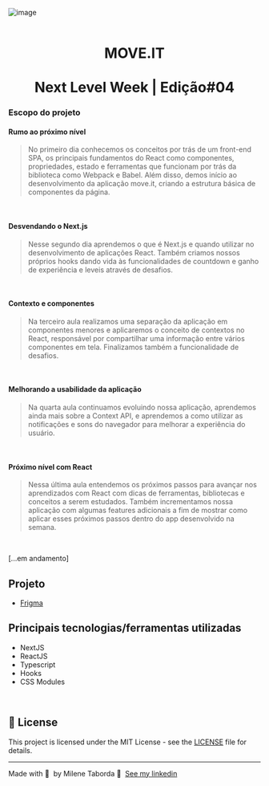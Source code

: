 ![image](https://user-images.githubusercontent.com/57155587/108886363-a620e180-75e7-11eb-8f45-4034a5923832.png)
<br><br>

#  <div align="center">  MOVE.IT <br><br> Next Level Week | Edição#04<div>

### Escopo do projeto

#### Rumo ao próximo nível
> No primeiro dia conhecemos os conceitos por trás de um front-end SPA, os principais fundamentos do React como componentes, propriedades, estado e ferramentas que funcionam por trás da biblioteca como Webpack e Babel. Além disso, demos início ao desenvolvimento da aplicação move.it, criando a estrutura básica de componentes da página.
<br>

#### Desvendando o Next.js
> Nesse segundo dia aprendemos o que é Next.js e quando utilizar no desenvolvimento de aplicações React. Também criamos nossos próprios hooks dando vida às funcionalidades de countdown e ganho de experiência e leveis através de desafios.
<br>

#### Contexto e componentes
> Na terceiro aula realizamos uma separação da aplicação em componentes menores e aplicaremos o conceito de contextos no React, responsável por compartilhar uma informação entre vários componentes em tela. Finalizamos também a funcionalidade de desafios.
<br>

#### Melhorando a usabilidade da aplicação
> Na quarta aula continuamos evoluindo nossa aplicação, aprendemos ainda mais sobre a Context API, e aprendemos a como utilizar as notificações e sons do navegador para melhorar a experiência do usuário.
<br>

#### Próximo nível com React
> Nessa última aula entendemos os próximos passos para avançar nos aprendizados com React com dicas de ferramentas, bibliotecas e conceitos a serem estudados. Também incrementamos nossa aplicação com algumas features adicionais a fim de mostrar como aplicar esses próximos passos dentro do app desenvolvido na semana.
<br>

[...em andamento]
<br>

## Projeto
* [Frigma](https://www.figma.com/file/K73NHht83GJwAmYEvNTZ1B/Move.it-1.0?node-id=160%3A2761)

## Principais tecnologias/ferramentas utilizadas
* NextJS
* ReactJS
* Typescript
* Hooks
* CSS Modules

<br>

## 📝 License

This project is licensed under the MIT License - see the [LICENSE](LICENSE) file for details.

---

Made with 💜 &nbsp;by Milene Taborda 👋 &nbsp;[See my linkedin](https://www.linkedin.com/in/milene-taborda/)

